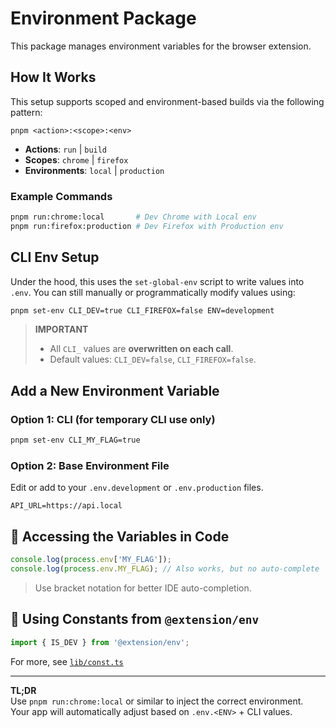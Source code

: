# Environment Package

This package manages environment variables for the browser extension.

## How It Works

This setup supports scoped and environment-based builds via the following pattern:

```
pnpm <action>:<scope>:<env>
```

- **Actions**: `run` | `build`
- **Scopes**: `chrome` | `firefox`
- **Environments**: `local` | `production`

### Example Commands

```bash
pnpm run:chrome:local       # Dev Chrome with Local env
pnpm run:firefox:production # Dev Firefox with Production env
```

## CLI Env Setup

Under the hood, this uses the `set-global-env` script to write values into `.env`. You can still manually or programmatically modify values using:

```bash
pnpm set-env CLI_DEV=true CLI_FIREFOX=false ENV=development
```

> **IMPORTANT**
>
> - All `CLI_` values are **overwritten on each call**.
> - Default values: `CLI_DEV=false`, `CLI_FIREFOX=false`.

## Add a New Environment Variable

### Option 1: CLI (for temporary CLI use only)

```bash
pnpm set-env CLI_MY_FLAG=true
```

### Option 2: Base Environment File

Edit or add to your `.env.development` or `.env.production` files.

```env
API_URL=https://api.local
```

## 🔁 Accessing the Variables in Code

```ts
console.log(process.env['MY_FLAG']);
console.log(process.env.MY_FLAG); // Also works, but no auto-complete
```

> Use bracket notation for better IDE auto-completion.

## 🔂 Using Constants from `@extension/env`

```ts
import { IS_DEV } from '@extension/env';
```

For more, see [`lib/const.ts`](lib/const.ts)

---

**TL;DR**  
Use `pnpm run:chrome:local` or similar to inject the correct environment.  
Your app will automatically adjust based on `.env.<ENV>` + CLI values.
